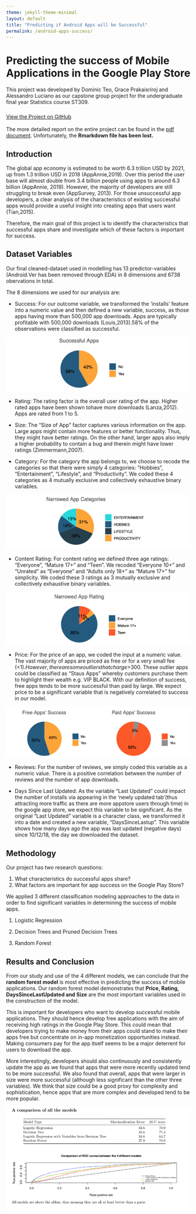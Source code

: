 ```yaml
---
theme: jekyll-theme-minimal
layout: default
title: "Predicting if Android Apps will be Successful"
permalink: /android-apps-success/
---
```


# Predicting the success of Mobile Applications in the Google Play Store

This project was developed by Dominic Teo, Grace Prakaisriroj and Alessandro Luciano as our capstone group project for the undergraduate final year Statistics course ST309. 

<link rel="stylesheet" href="https://cdnjs.cloudflare.com/ajax/libs/font-awesome/4.7.0/css/font-awesome.min.css">

<p class="view"><a href="https://github.com/domteo95/ios-app-nba-players"><i class="fa fa-github" style="font-size:24px"></i>  View the Project on GitHub</a></p>

The more detailed report on the entire project can be found in the [pdf document](https://github.com/domteo95/predicting-popular-mobile-apps/blob/main/Final_report.pdf). Unfortunately, the **Rmarkdown file has been lost.** 

## Introduction

The global app economy is estimated to be worth 6.3 trillion USD by 2021, up from 1.3 trillion USD in 2018 (AppAnnie,2019). Over this period the user base will almost double from 3.4 billion people using apps to around 6.3 billion (AppAnnie, 2019). However, the majority of developers are still struggling to break even (AppSurvey, 2013). For those unsuccessful app developers, a clear analysis of the characteristics of existing successful apps would provide a useful insight into creating apps that users want (Tian,2015). 

Therefore, the main goal of this project is to identify the characteristics that successful apps share and investigate which of these factors is important for success. 

## Dataset Variables

Our final cleaned-dataset used in modelling has 13 predictor-variables (Android.Ver has been removed through EDA) in 8 dimensions and 6738 obervations in total.

The 8 dimensions we used for our analysis are:
- Success: For our outcome variable, we transformed the ‘installs’ feature into a numeric value and then defined a new variable, success, as those apps having more than 500,000 app downloads. Apps are typically profitable with 500,000 downloads (Louis,2013).58% of the observations were classified as successful.

![success](/assets/img/app-success/success-proportion.jpg)

- Rating: The rating factor is the overall user rating of the app. Higher rated apps have been shown tohave more downloads (Lanza,2012). Apps are rated from 1 to 5. 

- Size: The “Size of App” factor captures various information on the app. Large apps might contain more features or better functionality. Thus, they might have better ratings. On the other hand, larger apps also imply a higher probability to contain a bug and therein might have lower ratings (Zimmermann,2007).

- Category: For the category the app belongs to, we choose to recode the categories so that there were simply 4 categories: “Hobbies”, “Entertainment”, “Lifestyle”, and “Productivity”. We coded these 4 categories as 4 mutually exclusive and collectively exhaustive binary variables.

![categories](/assets/img/app-success/app-cat.jpg)

- Content Rating: For content rating we defined three age ratings: “Everyone”, “Mature 17+” and “Teen”. We recoded “Everyone 10+” and “Unrated” as “Everyone” and “Adults only 18+” as “Mature 17+” for simplicity. We coded these 3 ratings as 3 mutually exclusive and collectively exhaustive binary variables.

![rating](/assets/img/app-success/rating.jpg)

- Price: For the price of an app, we coded the input at a numeric value. The vast majority of apps are priced as free or for a very small fee (<$1). However, there are some outliers that charge >$300. These outlier apps could be classified as “Staus Apps” whereby customers purchase them to highlight their wealth e.g. VIP BLACK. With our definition of success, free apps tends to be more successful than paid by large. We expect price to be a significant variable that is negatively correlated to success in our model.

![paid](/assets/img/app-success/app-paid.jpg)

- Reviews: For the number of reviews, we simply coded this variable as a numeric value. There is a positive correlation between the number of reviews and the number of app downloads.

- Days Since Last Updated: As the variable “Last Updated” could impact the number of installs via appearing in the ‘newly updated tab’(thus attracting more traffic as there are more appstore users through time) in the google app store, we expect this variable to be significant. As the original “Last Updated” variable is a character class, we transformed it into a date and created a new variable,
“DaysSinceLastup”. This variable shows how many days ago the app was last updated (negative days) since 10/12/18, the day we downloaded the dataset.


## Methodology

Our project has two research questions:
1. What characteristics do successful apps share?
2. What factors are important for app success on the Google Play Store?

We applied 3 different classification modeling approaches to the data in order to find significant variables in determining the success of mobile apps. 
1. Logistic Regression

2. Decision Trees and Pruned Decision Trees

3. Random Forest 

## Results and Conclusion 

From our study and use of the 4 different models, we can conclude that the **random forest model** is most effective in predicting the success of mobile applications. Our random forest model demonstrates that **Price, Rating, DaysSinceLastUpdated and Size** are the most important variables used in the construction of the model.

This is important for developers who want to develop successful mobile applications. They should hence develop free applications with the aim of receiving high ratings in the Google Play Store. This could mean that developers trying to make money from their apps could stand to make their apps free but concentrate on in-app monetization opportunities instead. Making consumers pay for the app itself seems to be a major deterrent for users to download the app.

More interestingly, developers should also continuously and consistently update the app as we found that apps that were more recently updated tend to be more successful. We also found that overall, apps that were larger in size were more successful (although less significant than the other three variables). We think that size could be a good proxy for complexity and sophistication, hence apps that are more complex and developed tend to be more popular.

![result](/assets/img/app-success/android-success.jpg)

